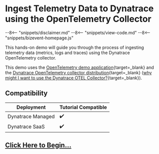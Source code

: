 # Ingest Telemetry Data to Dynatrace using the OpenTelemetry Collector

--8<-- "snippets/disclaimer.md"
--8<-- "snippets/view-code.md"
--8<-- "snippets/bizevent-homepage.js"

This hands-on demo will guide you through the process of ingesting telemetry data (metrics, logs and traces) using the Dynatrace OpenTelemetry collector.

This demo uses the [OpenTelemetry demo application](https://opentelemetry.io/docs/demo){target=_blank} and the [Dynatrace OpenTelemetry collector distribution](https://docs.dynatrace.com/docs/extend-dynatrace/opentelemetry/collector){target=_blank} ([why might I want to use the Dynatrace OTEL Collector?](resources#why-would-i-use-the-dynatrace-otel-collector){target=_blank}).

## Compatibility

| Deployment         | Tutorial Compatible |
|--------------------|---------------------|
| Dynatrace Managed  | ✔️                 |
| Dynatrace SaaS     | ✔️                 |

## [Click Here to Begin...](getting-started.md)